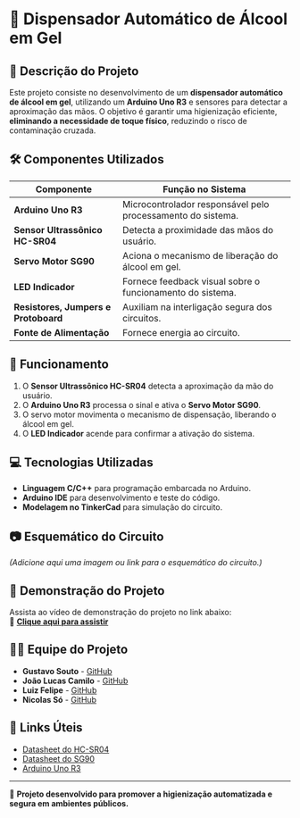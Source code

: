 # 🚀 Dispensador Automático de Álcool em Gel  

## 📌 Descrição do Projeto  
Este projeto consiste no desenvolvimento de um **dispensador automático de álcool em gel**, utilizando um **Arduino Uno R3** e sensores para detectar a aproximação das mãos. O objetivo é garantir uma higienização eficiente, **eliminando a necessidade de toque físico**, reduzindo o risco de contaminação cruzada.  

## 🛠️ Componentes Utilizados  

| **Componente**              | **Função no Sistema**                                         |
|----------------------------|-------------------------------------------------------------|
| **Arduino Uno R3**         | Microcontrolador responsável pelo processamento do sistema. |
| **Sensor Ultrassônico HC-SR04** | Detecta a proximidade das mãos do usuário.              |
| **Servo Motor SG90**       | Aciona o mecanismo de liberação do álcool em gel.          |
| **LED Indicador**          | Fornece feedback visual sobre o funcionamento do sistema.  |
| **Resistores, Jumpers e Protoboard** | Auxiliam na interligação segura dos circuitos.  |
| **Fonte de Alimentação**   | Fornece energia ao circuito.                               |

## 🔧 Funcionamento  

1. O **Sensor Ultrassônico HC-SR04** detecta a aproximação da mão do usuário.  
2. O **Arduino Uno R3** processa o sinal e ativa o **Servo Motor SG90**.  
3. O servo motor movimenta o mecanismo de dispensação, liberando o álcool em gel.  
4. O **LED Indicador** acende para confirmar a ativação do sistema.  

## 💻 Tecnologias Utilizadas  

- **Linguagem C/C++** para programação embarcada no Arduino.  
- **Arduino IDE** para desenvolvimento e teste do código.  
- **Modelagem no TinkerCad** para simulação do circuito.  

## 📷 Esquemático do Circuito  

*(Adicione aqui uma imagem ou link para o esquemático do circuito.)*  

## 🎥 Demonstração do Projeto  

Assista ao vídeo de demonstração do projeto no link abaixo:  
🔗 **[Clique aqui para assistir](https://drive.google.com/file/d/1Z5Y4WT4Inxv3UNY7E61F3dmGt30_tQ0w/view?usp=sharing)**  

## 👨‍💻 Equipe do Projeto  

- **Gustavo Souto** - [GitHub](https://github.com/gustavosouto)  
- **João Lucas Camilo** - [GitHub](https://github.com/joaolucascamilo)  
- **Luiz Felipe** - [GitHub](https://github.com/LuizFelipee96)  
- **Nicolas Só** - [GitHub](https://github.com/Nilssasi)  

## 🔗 Links Úteis  

- [Datasheet do HC-SR04](https://cdn.sparkfun.com/datasheets/Sensors/Proximity/HCSR04.pdf)  
- [Datasheet do SG90](https://www.electronicoscaldas.com/datasheet/SG90.pdf)  
- [Arduino Uno R3](https://store.arduino.cc/products/arduino-uno-rev3)  

---

📌 **Projeto desenvolvido para promover a higienização automatizada e segura em ambientes públicos.**  
